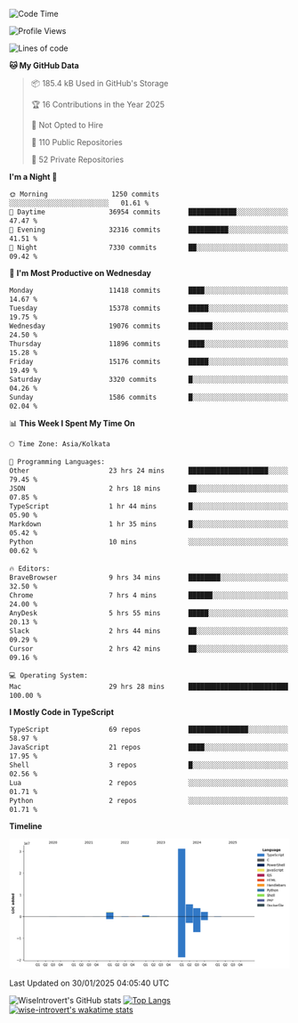 <!--START_SECTION:waka-->
![Code Time](http://img.shields.io/badge/Code%20Time-2%2C183%20hrs%2015%20mins-blue)

![Profile Views](http://img.shields.io/badge/Profile%20Views-0-blue)

![Lines of code](https://img.shields.io/badge/From%20Hello%20World%20I%27ve%20Written-45.9%20million%20lines%20of%20code-blue)

**🐱 My GitHub Data** 

> 📦 185.4 kB Used in GitHub's Storage 
 > 
> 🏆 16 Contributions in the Year 2025
 > 
> 🚫 Not Opted to Hire
 > 
> 📜 110 Public Repositories 
 > 
> 🔑 52 Private Repositories 
 > 
**I'm a Night 🦉** 

```text
🌞 Morning                1250 commits        ░░░░░░░░░░░░░░░░░░░░░░░░░   01.61 % 
🌆 Daytime                36954 commits       ████████████░░░░░░░░░░░░░   47.47 % 
🌃 Evening                32316 commits       ██████████░░░░░░░░░░░░░░░   41.51 % 
🌙 Night                  7330 commits        ██░░░░░░░░░░░░░░░░░░░░░░░   09.42 % 
```
📅 **I'm Most Productive on Wednesday** 

```text
Monday                   11418 commits       ████░░░░░░░░░░░░░░░░░░░░░   14.67 % 
Tuesday                  15378 commits       █████░░░░░░░░░░░░░░░░░░░░   19.75 % 
Wednesday                19076 commits       ██████░░░░░░░░░░░░░░░░░░░   24.50 % 
Thursday                 11896 commits       ████░░░░░░░░░░░░░░░░░░░░░   15.28 % 
Friday                   15176 commits       █████░░░░░░░░░░░░░░░░░░░░   19.49 % 
Saturday                 3320 commits        █░░░░░░░░░░░░░░░░░░░░░░░░   04.26 % 
Sunday                   1586 commits        █░░░░░░░░░░░░░░░░░░░░░░░░   02.04 % 
```


📊 **This Week I Spent My Time On** 

```text
🕑︎ Time Zone: Asia/Kolkata

💬 Programming Languages: 
Other                    23 hrs 24 mins      ████████████████████░░░░░   79.45 % 
JSON                     2 hrs 18 mins       ██░░░░░░░░░░░░░░░░░░░░░░░   07.85 % 
TypeScript               1 hr 44 mins        █░░░░░░░░░░░░░░░░░░░░░░░░   05.90 % 
Markdown                 1 hr 35 mins        █░░░░░░░░░░░░░░░░░░░░░░░░   05.42 % 
Python                   10 mins             ░░░░░░░░░░░░░░░░░░░░░░░░░   00.62 % 

🔥 Editors: 
BraveBrowser             9 hrs 34 mins       ████████░░░░░░░░░░░░░░░░░   32.50 % 
Chrome                   7 hrs 4 mins        ██████░░░░░░░░░░░░░░░░░░░   24.00 % 
AnyDesk                  5 hrs 55 mins       █████░░░░░░░░░░░░░░░░░░░░   20.13 % 
Slack                    2 hrs 44 mins       ██░░░░░░░░░░░░░░░░░░░░░░░   09.29 % 
Cursor                   2 hrs 42 mins       ██░░░░░░░░░░░░░░░░░░░░░░░   09.16 % 

💻 Operating System: 
Mac                      29 hrs 28 mins      █████████████████████████   100.00 % 
```

**I Mostly Code in TypeScript** 

```text
TypeScript               69 repos            ███████████████░░░░░░░░░░   58.97 % 
JavaScript               21 repos            ████░░░░░░░░░░░░░░░░░░░░░   17.95 % 
Shell                    3 repos             █░░░░░░░░░░░░░░░░░░░░░░░░   02.56 % 
Lua                      2 repos             ░░░░░░░░░░░░░░░░░░░░░░░░░   01.71 % 
Python                   2 repos             ░░░░░░░░░░░░░░░░░░░░░░░░░   01.71 % 
```



**Timeline**

![Lines of Code chart](https://raw.githubusercontent.com/wise-introvert/wise-introvert/master/assets/bar_graph.png)


 Last Updated on 30/01/2025 04:05:40 UTC
<!--END_SECTION:waka-->

![WiseIntrovert's GitHub stats](https://github-readme-stats.vercel.app/api?username=wise-introvert&count_private=true&show_icons=true)
[![Top Langs](https://github-readme-stats.vercel.app/api/top-langs/?username=wise-introvert&langs_count=10)](https://github.com/anuraghazra/github-readme-stats)
[![wise-introvert's wakatime stats](https://github-readme-stats.vercel.app/api/wakatime?username=wiseintrovert)](https://github.com/anuraghazra/github-readme-stats)
